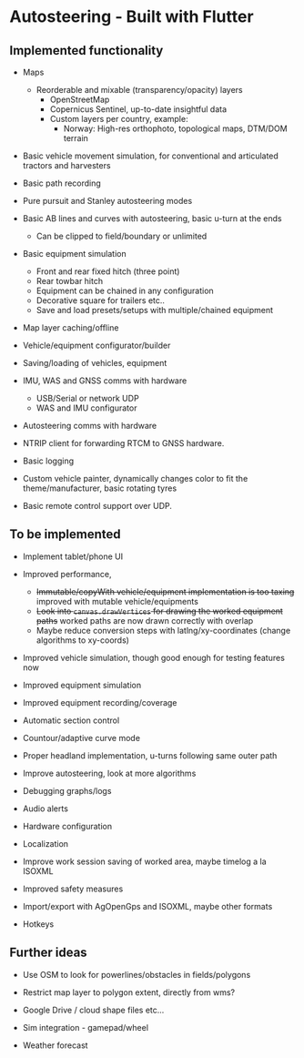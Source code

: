 # Autosteering - Built with Flutter

## Implemented functionality

- Maps

  - Reorderable and mixable (transparency/opacity) layers
    - OpenStreetMap
    - Copernicus Sentinel, up-to-date insightful data
    - Custom layers per country, example:
      - Norway: High-res orthophoto, topological maps, DTM/DOM terrain

- Basic vehicle movement simulation, for conventional and articulated tractors and harvesters

- Basic path recording

- Pure pursuit and Stanley autosteering modes

- Basic AB lines and curves with autosteering, basic u-turn at the ends
  - Can be clipped to field/boundary or unlimited

- Basic equipment simulation
  - Front and rear fixed hitch (three point)
  - Rear towbar hitch
  - Equipment can be chained in any configuration
  - Decorative square for trailers etc..
  - Save and load presets/setups with multiple/chained equipment

- Map layer caching/offline

- Vehicle/equipment configurator/builder

- Saving/loading of vehicles, equipment

- IMU, WAS and GNSS comms with hardware
  - USB/Serial or network UDP
  - WAS and IMU configurator

- Autosteering comms with hardware

- NTRIP client for forwarding RTCM to GNSS hardware.

- Basic logging

- Custom vehicle painter, dynamically changes color
  to fit the theme/manufacturer, basic rotating tyres

- Basic remote control support over UDP.

## To be implemented

- Implement tablet/phone UI

- Improved performance,
  - ~~Immutable/copyWith vehicle/equipment implementation is too taxing~~ improved with mutable vehicle/equipments
  - ~~Look into `canvas.drawVertices` for drawing the worked equipment paths~~ worked paths are now drawn correctly with overlap
  - Maybe reduce conversion steps with latlng/xy-coordinates (change algorithms to xy-coords)

- Improved vehicle simulation, though good enough for testing features now

- Improved equipment simulation

- Improved equipment recording/coverage

- Automatic section control

- Countour/adaptive curve mode

- Proper headland implementation, u-turns following same outer path

- Improve autosteering, look at more algorithms

- Debugging graphs/logs

- Audio alerts

- Hardware configuration

- Localization

- Improve work session saving of worked area, maybe timelog a la ISOXML

- Improved safety measures

- Import/export with AgOpenGps and ISOXML, maybe other formats

- Hotkeys

## Further ideas

- Use OSM to look for powerlines/obstacles in fields/polygons

- Restrict map layer to polygon extent, directly from wms?

- Google Drive / cloud shape files etc...

- Sim integration - gamepad/wheel

- Weather forecast
